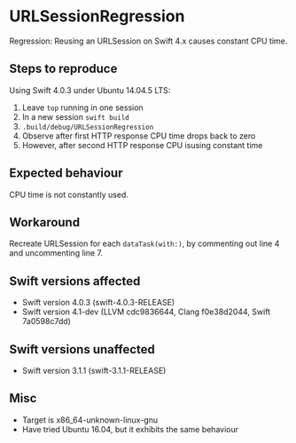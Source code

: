 # URLSessionRegression

Regression: Reusing an URLSession on Swift 4.x causes constant CPU time.

## Steps to reproduce

Using Swift 4.0.3 under Ubuntu 14.04.5 LTS:
1. Leave `top` running in one session
2. In a new session `swift build`
3. `.build/debug/URLSessionRegression`
4. Observe after first HTTP response CPU time drops back to zero
5. However, after second HTTP response CPU isusing constant time

## Expected behaviour

CPU time is not constantly used.

## Workaround

Recreate URLSession for each `dataTask(with:)`, by commenting out line 4 and uncommenting line 7.

## Swift versions affected

* Swift version 4.0.3 (swift-4.0.3-RELEASE)
* Swift version 4.1-dev (LLVM cdc9836644, Clang f0e38d2044, Swift 7a0598c7dd)

## Swift versions unaffected

* Swift version 3.1.1 (swift-3.1.1-RELEASE)

## Misc

* Target is x86_64-unknown-linux-gnu
* Have tried Ubuntu 16.04, but it exhibits the same behaviour
